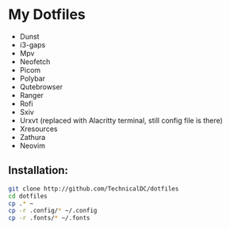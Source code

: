 # My Dotfiles

- Dunst
- i3-gaps
- Mpv
- Neofetch 
- Picom
- Polybar
- Qutebrowser
- Ranger
- Rofi
- Sxiv
- Urxvt (replaced with Alacritty terminal, still config file is there)
- Xresources
- Zathura
- Neovim

## Installation:

```bash
git clone http://github.com/TechnicalDC/dotfiles
cd dotfiles
cp .* ~
cp -r .config/* ~/.config
cp -r .fonts/* ~/.fonts
```
